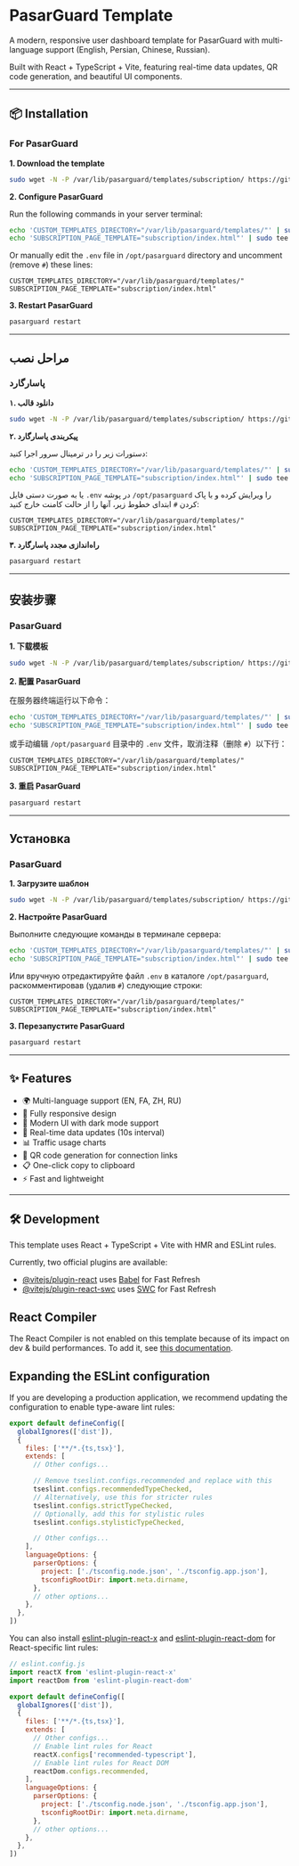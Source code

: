 # PasarGuard Template

A modern, responsive user dashboard template for PasarGuard with multi-language support (English, Persian, Chinese, Russian).

Built with React + TypeScript + Vite, featuring real-time data updates, QR code generation, and beautiful UI components.

---

## 📦 Installation

### For PasarGuard

**1. Download the template**
```sh
sudo wget -N -P /var/lib/pasarguard/templates/subscription/ https://github.com/PasarGuard/subscription-template/releases/latest/download/index.html
```

**2. Configure PasarGuard**

Run the following commands in your server terminal:
```sh
echo 'CUSTOM_TEMPLATES_DIRECTORY="/var/lib/pasarguard/templates/"' | sudo tee -a /opt/pasarguard/.env
echo 'SUBSCRIPTION_PAGE_TEMPLATE="subscription/index.html"' | sudo tee -a /opt/pasarguard/.env
```

Or manually edit the `.env` file in `/opt/pasarguard` directory and uncomment (remove `#`) these lines:
```
CUSTOM_TEMPLATES_DIRECTORY="/var/lib/pasarguard/templates/"
SUBSCRIPTION_PAGE_TEMPLATE="subscription/index.html"
```

**3. Restart PasarGuard**
```sh
pasarguard restart
```

---

## مراحل نصب

### پاسارگارد

**۱. دانلود قالب**
```sh
sudo wget -N -P /var/lib/pasarguard/templates/subscription/ https://github.com/PasarGuard/subscription-template/releases/latest/download/index.html
```

**۲. پیکربندی پاسارگارد**

دستورات زیر را در ترمینال سرور اجرا کنید:
```sh
echo 'CUSTOM_TEMPLATES_DIRECTORY="/var/lib/pasarguard/templates/"' | sudo tee -a /opt/pasarguard/.env
echo 'SUBSCRIPTION_PAGE_TEMPLATE="subscription/index.html"' | sudo tee -a /opt/pasarguard/.env
```

یا به صورت دستی فایل `.env` در پوشه `/opt/pasarguard` را ویرایش کرده و با پاک کردن `#` ابتدای خطوط زیر، آنها را از حالت کامنت خارج کنید:
```
CUSTOM_TEMPLATES_DIRECTORY="/var/lib/pasarguard/templates/"
SUBSCRIPTION_PAGE_TEMPLATE="subscription/index.html"
```

**۳. راه‌اندازی مجدد پاسارگارد**
```sh
pasarguard restart
```

---

## 安装步骤

### PasarGuard

**1. 下载模板**
```sh
sudo wget -N -P /var/lib/pasarguard/templates/subscription/ https://github.com/PasarGuard/subscription-template/releases/latest/download/index.html
```

**2. 配置 PasarGuard**

在服务器终端运行以下命令：
```sh
echo 'CUSTOM_TEMPLATES_DIRECTORY="/var/lib/pasarguard/templates/"' | sudo tee -a /opt/pasarguard/.env
echo 'SUBSCRIPTION_PAGE_TEMPLATE="subscription/index.html"' | sudo tee -a /opt/pasarguard/.env
```

或手动编辑 `/opt/pasarguard` 目录中的 `.env` 文件，取消注释（删除 `#`）以下行：
```
CUSTOM_TEMPLATES_DIRECTORY="/var/lib/pasarguard/templates/"
SUBSCRIPTION_PAGE_TEMPLATE="subscription/index.html"
```

**3. 重启 PasarGuard**
```sh
pasarguard restart
```

---

## Установка

### PasarGuard

**1. Загрузите шаблон**
```sh
sudo wget -N -P /var/lib/pasarguard/templates/subscription/ https://github.com/PasarGuard/subscription-template/releases/latest/download/index.html
```

**2. Настройте PasarGuard**

Выполните следующие команды в терминале сервера:
```sh
echo 'CUSTOM_TEMPLATES_DIRECTORY="/var/lib/pasarguard/templates/"' | sudo tee -a /opt/pasarguard/.env
echo 'SUBSCRIPTION_PAGE_TEMPLATE="subscription/index.html"' | sudo tee -a /opt/pasarguard/.env
```

Или вручную отредактируйте файл `.env` в каталоге `/opt/pasarguard`, раскомментировав (удалив `#`) следующие строки:
```
CUSTOM_TEMPLATES_DIRECTORY="/var/lib/pasarguard/templates/"
SUBSCRIPTION_PAGE_TEMPLATE="subscription/index.html"
```

**3. Перезапустите PasarGuard**
```sh
pasarguard restart
```

---

## ✨ Features

- 🌍 Multi-language support (EN, FA, ZH, RU)
- 📱 Fully responsive design
- 🎨 Modern UI with dark mode support
- 🔄 Real-time data updates (10s interval)
- 📊 Traffic usage charts
- 🔗 QR code generation for connection links
- 📋 One-click copy to clipboard
- ⚡ Fast and lightweight

---

## 🛠️ Development

This template uses React + TypeScript + Vite with HMR and ESLint rules.

Currently, two official plugins are available:

- [@vitejs/plugin-react](https://github.com/vitejs/vite-plugin-react/blob/main/packages/plugin-react) uses [Babel](https://babeljs.io/) for Fast Refresh
- [@vitejs/plugin-react-swc](https://github.com/vitejs/vite-plugin-react/blob/main/packages/plugin-react-swc) uses [SWC](https://swc.rs/) for Fast Refresh

## React Compiler

The React Compiler is not enabled on this template because of its impact on dev & build performances. To add it, see [this documentation](https://react.dev/learn/react-compiler/installation).

## Expanding the ESLint configuration

If you are developing a production application, we recommend updating the configuration to enable type-aware lint rules:

```js
export default defineConfig([
  globalIgnores(['dist']),
  {
    files: ['**/*.{ts,tsx}'],
    extends: [
      // Other configs...

      // Remove tseslint.configs.recommended and replace with this
      tseslint.configs.recommendedTypeChecked,
      // Alternatively, use this for stricter rules
      tseslint.configs.strictTypeChecked,
      // Optionally, add this for stylistic rules
      tseslint.configs.stylisticTypeChecked,

      // Other configs...
    ],
    languageOptions: {
      parserOptions: {
        project: ['./tsconfig.node.json', './tsconfig.app.json'],
        tsconfigRootDir: import.meta.dirname,
      },
      // other options...
    },
  },
])
```

You can also install [eslint-plugin-react-x](https://github.com/Rel1cx/eslint-react/tree/main/packages/plugins/eslint-plugin-react-x) and [eslint-plugin-react-dom](https://github.com/Rel1cx/eslint-react/tree/main/packages/plugins/eslint-plugin-react-dom) for React-specific lint rules:

```js
// eslint.config.js
import reactX from 'eslint-plugin-react-x'
import reactDom from 'eslint-plugin-react-dom'

export default defineConfig([
  globalIgnores(['dist']),
  {
    files: ['**/*.{ts,tsx}'],
    extends: [
      // Other configs...
      // Enable lint rules for React
      reactX.configs['recommended-typescript'],
      // Enable lint rules for React DOM
      reactDom.configs.recommended,
    ],
    languageOptions: {
      parserOptions: {
        project: ['./tsconfig.node.json', './tsconfig.app.json'],
        tsconfigRootDir: import.meta.dirname,
      },
      // other options...
    },
  },
])
```
